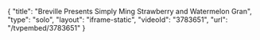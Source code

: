 {
    "title": "Breville Presents Simply Ming Strawberry and Watermelon Gran",
    "type": "solo",
    "layout": "iframe-static",
    "videoId": "3783651",
    "url": "\/tvpembed\/3783651"
}